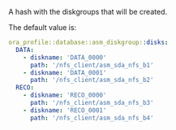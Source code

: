 A hash with the diskgroups that will be created.

The default value is:

```yaml
ora_profile::database::asm_diskgroup::disks:
  DATA:
    - diskname: 'DATA_0000'
      path: '/nfs_client/asm_sda_nfs_b1'
    - diskname: 'DATA_0001'
      path: '/nfs_client/asm_sda_nfs_b2'
  RECO:
    - diskname: 'RECO_0000'
      path: '/nfs_client/asm_sda_nfs_b3'
    - diskname: 'RECO_0001'
      path: '/nfs_client/asm_sda_nfs_b4'

```